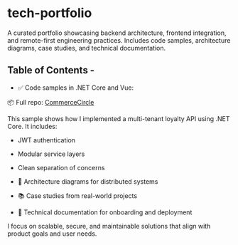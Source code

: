 # tech-portfolio

A curated portfolio showcasing backend architecture, frontend integration, and remote-first engineering practices. Includes code samples, architecture diagrams, case studies, and technical documentation.

## Table of Contents - 

- ✅ Code samples in .NET Core and Vue:

📦 Full repo: [CommerceCircle](https://github.com/GregHowe/CommerceCircle)

This sample shows how I implemented a multi-tenant loyalty API using .NET Core. It includes:
- JWT authentication
- Modular service layers
- Clean separation of concerns



- 🧠 Architecture diagrams for distributed systems
- 📚 Case studies from real-world projects
- 📖 Technical documentation for onboarding and deployment

I focus on scalable, secure, and maintainable solutions that align with product goals and user needs.




